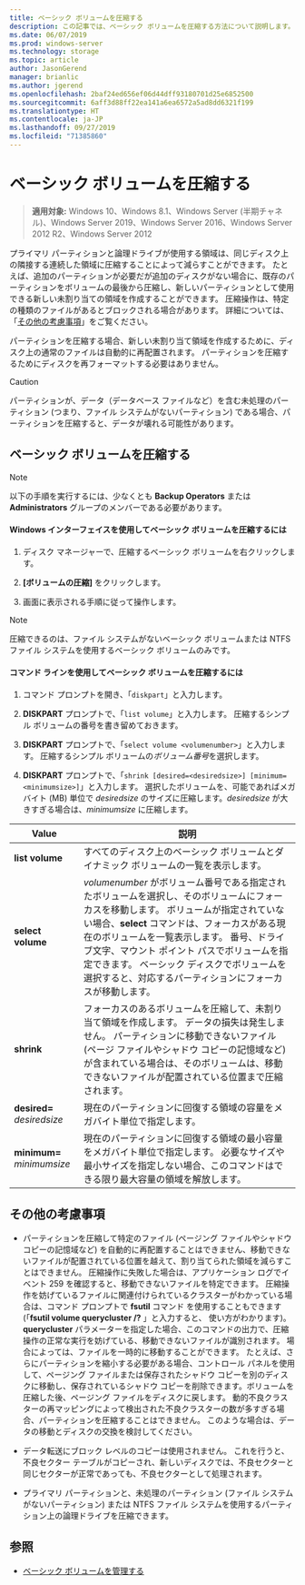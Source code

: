 ```yaml
---
title: ベーシック ボリュームを圧縮する
description: この記事では、ベーシック ボリュームを圧縮する方法について説明します。
ms.date: 06/07/2019
ms.prod: windows-server
ms.technology: storage
ms.topic: article
author: JasonGerend
manager: brianlic
ms.author: jgerend
ms.openlocfilehash: 2baf24ed656ef06d44dff93180701d25e6852500
ms.sourcegitcommit: 6aff3d88ff22ea141a6ea6572a5ad8dd6321f199
ms.translationtype: HT
ms.contentlocale: ja-JP
ms.lasthandoff: 09/27/2019
ms.locfileid: "71385860"
---
```

# <a name="shrink-a-basic-volume"></a>ベーシック ボリュームを圧縮する

> **適用対象:** Windows 10、Windows 8.1、Windows Server (半期チャネル)、Windows Server 2019、Windows Server 2016、Windows Server 2012 R2、Windows Server 2012

プライマリ パーティションと論理ドライブが使用する領域は、同じディスク上の隣接する連続した領域に圧縮することによって減らすことができます。 たとえば、追加のパーティションが必要だが追加のディスクがない場合に、既存のパーティションをボリュームの最後から圧縮し、新しいパーティションとして使用できる新しい未割り当ての領域を作成することができます。 圧縮操作は、特定の種類のファイルがあるとブロックされる場合があります。 詳細については、「[その他の考慮事項](#additional-considerations)」をご覧ください。 

パーティションを圧縮する場合、新しい未割り当て領域を作成するために、ディスク上の通常のファイルは自動的に再配置されます。 パーティションを圧縮するためにディスクを再フォーマットする必要はありません。

> [!CAUTION]
> パーティションが、データ（データベース ファイルなど）を含む未処理のパーティション (つまり、ファイル システムがないパーティション) である場合、パーティションを圧縮すると、データが壊れる可能性があります。

## <a name="shrinking-a-basic-volume"></a>ベーシック ボリュームを圧縮する

> [!NOTE]
> 以下の手順を実行するには、少なくとも **Backup Operators** または **Administrators** グループのメンバーである必要があります。

#### <a name="to-shrink-a-basic-volume-using-the-windows-interface"></a>Windows インターフェイスを使用してベーシック ボリュームを圧縮するには

1.  ディスク マネージャーで、圧縮するベーシック ボリュームを右クリックします。

2.  **[ボリュームの圧縮]** をクリックします。

3.  画面に表示される手順に従って操作します。


> [!NOTE]
> 圧縮できるのは、ファイル システムがないベーシック ボリュームまたは NTFS ファイル システムを使用するベーシック ボリュームのみです。

#### <a name="to-shrink-a-basic-volume-using-a-command-line"></a>コマンド ラインを使用してベーシック ボリュームを圧縮するには

1.  コマンド プロンプトを開き、「`diskpart`」と入力します。

2.  **DISKPART** プロンプトで、「`list volume`」と入力します。 圧縮するシンプル ボリュームの番号を書き留めておきます。

3.  **DISKPART** プロンプトで、「`select volume <volumenumber>`」と入力します。 圧縮するシンプル ボリュームの*ボリューム番号*を選択します。

4.  **DISKPART** プロンプトで、「`shrink [desired=<desiredsize>] [minimum=<minimumsize>]`」と入力します。 選択したボリュームを、可能であればメガバイト (MB) 単位で *desiredsize* のサイズに圧縮します。*desiredsize* が大きすぎる場合は、*minimumsize* に圧縮します。

| Value             | 説明 |
| ---               | ----------- |
| **list volume** | すべてのディスク上のベーシック ボリュームとダイナミック ボリュームの一覧を表示します。 |
| **select volume** | <em>volumenumber</em> がボリューム番号である指定されたボリュームを選択し、そのボリュームにフォーカスを移動します。 ボリュームが指定されていない場合、**select** コマンドは、フォーカスがある現在のボリュームを一覧表示します。 番号、ドライブ文字、マウント ポイント パスでボリュームを指定できます。 ベーシック ディスクでボリュームを選択すると、対応するパーティションにフォーカスが移動します。 |
| **shrink** | フォーカスのあるボリュームを圧縮して、未割り当て領域を作成します。 データの損失は発生しません。 パーティションに移動できないファイル (ページ ファイルやシャドウ コピーの記憶域など) が含まれている場合は、そのボリュームは、移動できないファイルが配置されている位置まで圧縮されます。 |
| **desired=** <em>desiredsize</em> | 現在のパーティションに回復する領域の容量をメガバイト単位で指定します。 |
| **minimum=** <em>minimumsize</em> | 現在のパーティションに回復する領域の最小容量をメガバイト単位で指定します。 必要なサイズや最小サイズを指定しない場合、このコマンドはできる限り最大容量の領域を解放します。 |

## <a name="additional-considerations"></a>その他の考慮事項

-   パーティションを圧縮して特定のファイル (ページング ファイルやシャドウ コピーの記憶域など) を自動的に再配置することはできません、移動できないファイルが配置されている位置を越えて、割り当てられた領域を減らすことはできません。 圧縮操作に失敗した場合は、アプリケーション ログでイベント 259 を確認すると、移動できないファイルを特定できます。 圧縮操作を妨げているファイルに関連付けられているクラスターがわかっている場合は、コマンド プロンプトで **fsutil** コマンド を使用することもできます (「**fsutil volume querycluster /?** 」と入力すると、 使い方がわかります)。 **querycluster** パラメーターを指定した場合、このコマンドの出力で、圧縮操作の正常な実行を妨げている、移動できないファイルが識別されます。
場合によっては、ファイルを一時的に移動することができます。 たとえば、さらにパーティションを縮小する必要がある場合、コントロール パネルを使用して、ページング ファイルまたは保存されたシャドウ コピーを別のディスクに移動し、保存されているシャドウ コピーを削除できます。ボリュームを圧縮した後、ページング ファイルをディスクに戻します。 動的不良クラスターの再マッピングによって検出された不良クラスターの数が多すぎる場合、パーティションを圧縮することはできません。 このような場合は、データの移動とディスクの交換を検討してください。

-  データ転送にブロック レベルのコピーは使用されません。 これを行うと、不良セクター テーブルがコピーされ、新しいディスクでは、不良セクターと同じセクターが正常であっても、不良セクターとして処理されます。

-   プライマリ パーティションと、未処理のパーティション (ファイル システムがないパーティション) または NTFS ファイル システムを使用するパーティション上の論理ドライブを圧縮できます。

## <a name="see-also"></a>参照

-   [ベーシック ボリュームを管理する](manage-basic-volumes.md)